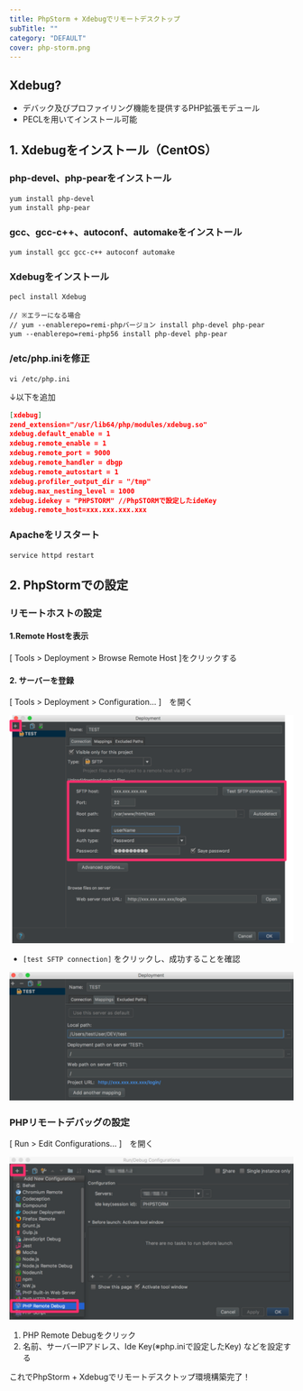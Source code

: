 ```yaml
---
title: PhpStorm + Xdebugでリモートデスクトップ
subTitle: ""
category: "DEFAULT"
cover: php-storm.png
---
```


## Xdebug?

* デバック及びプロファイリング機能を提供するPHP拡張モデュール
* PECLを用いてインストール可能

## 1. Xdebugをインストール（CentOS）

### php-devel、php-pearをインストール

```command
yum install php-devel
yum install php-pear
```

### gcc、gcc-c++、autoconf、automakeをインストール

```command
yum install gcc gcc-c++ autoconf automake
```

### Xdebugをインストール

```command
pecl install Xdebug

// ※エラーになる場合
// yum --enablerepo=remi-phpバージョン install php-devel php-pear
yum --enablerepo=remi-php56 install php-devel php-pear
```

### /etc/php.iniを修正

```command
vi /etc/php.ini
```

↓以下を追加

```json
[xdebug]  
zend_extension="/usr/lib64/php/modules/xdebug.so"  
xdebug.default_enable = 1  
xdebug.remote_enable = 1  
xdebug.remote_port = 9000  
xdebug.remote_handler = dbgp  
xdebug.remote_autostart = 1  
xdebug.profiler_output_dir = "/tmp"  
xdebug.max_nesting_level = 1000  
xdebug.idekey = "PHPSTORM" //PhpSTORMで設定したideKey  
xdebug.remote_host=xxx.xxx.xxx.xxx  
```

### Apacheをリスタート

```command
service httpd restart
```

## 2. PhpStormでの設定

### リモートホストの設定

#### 1.Remote Hostを表示

[ Tools > Deployment > Browse Remote Host ]をクリックする

#### 2. サーバーを登録

[ Tools > Deployment > Configuration... ]　を開く

![](./phpstorm-setting-1.png)

* `[test SFTP connection]` をクリックし、成功することを確認

![](./phpstorm-setting-2.png)

### PHPリモートデバッグの設定

[ Run > Edit Configurations... ]　を開く

![](./phpstorm-setting-3.png)

1. PHP Remote Debugをクリック
2. 名前、サーバーIPアドレス、Ide Key(※php.iniで設定したKey)
などを設定する

これでPhpStorm + Xdebugでリモートデスクトップ環境構築完了！
